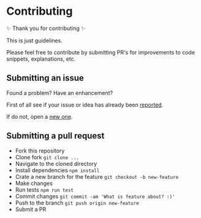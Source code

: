 # Contributing

✨ Thank you for contributing ✨

This is just guidelines.

Please feel free to contribute by submitting PR's for improvements to code snippets, explanations, etc.

## Submitting an issue

Found a problem? Have an enhancement? 

First of all see if your issue or idea has already been [reported](https://github.com/shystruk/publish-subscribe-js/issues).

If do not, open a [new one](https://github.com/shystruk/publish-subscribe-js/issues/new).


## Submitting a pull request

- Fork this repository
- Clone fork `git clone ...`
- Navigate to the cloned directory
- Install dependencies `npm install`
- Crate a new branch for the feature `git checkout -b new-feature`
- Make changes
- Run tests `npm run test`
- Commit changes `git commit -am 'What is feature about? :)'`
- Push to the branch `git push origin new-feature`
- Submit a PR
